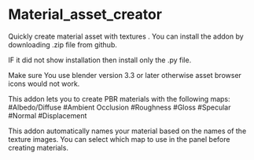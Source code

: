 # Material_asset_creator
Quickly create material asset with textures .
You can install the addon by downloading .zip file from github.

IF it did not show installation then install only the .py file.

Make sure You use blender version 3.3 or later otherwise asset browser icons would not work.

This addon lets you to create PBR materials with the following maps:
#Albedo/Diffuse
#Ambient Occlusion
#Roughness
#Gloss
#Specular
#Normal
#Displacement

This addon automatically names your material based on the names of the texture images. 
You can select which map to use in the panel before creating materials.

